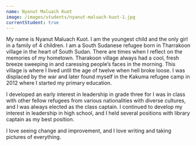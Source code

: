 ```yaml
---
name: Nyanut Maluach Kuot
image: /images/students/nyanut-maluach-kuot-1.jpg
currentStudent: true
---
```


My name is Nyanut Maluach Kuot. I am the youngest child and the only girl in a family of 4 children. I am a South Sudanese refugee born in Tharrakoon village in the heart of South Sudan. There are times when I reflect on the memories of my hometown. Tharakoon village always had a cool, fresh breeze sweeping in and caressing people’s faces in the morning. This village is where I lived until the age of twelve when hell broke loose. I was displaced by the war and later found myself in the Kakuma refugee camp in 2012 where I started my primary education.

I developed an early interest in leadership in grade three for I was in class with other fellow refugees from various nationalities with diverse cultures, and I was always elected as the class captain. I continued to develop my interest in leadership in high school, and I held several positions with library captain as my best position.

I love seeing change and improvement, and I love writing and taking pictures of everything.
